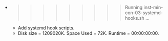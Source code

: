 * >>>>>>>>> Running inst-min-con-03-systemd-hooks.sh ...
  * Add systemd hook scripts.
  * Disk size = 1209020K. Space Used = 72K. Runtime = 00:00:00:00.
